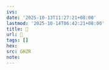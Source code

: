 ```yaml
---
ivs:
date: '2025-10-13T11:27:21+08:00'
lastmod: '2025-10-14T06:42:21+08:00'
title: 󰗍
url: 󰗍
tags: []
hex: 
src: GHZR
note:
---
```

